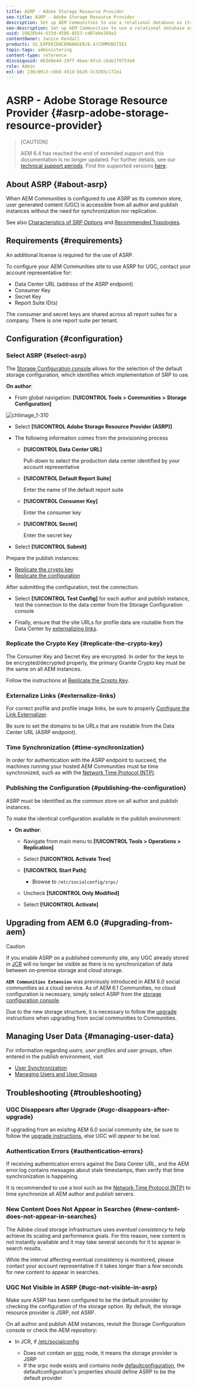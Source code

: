 ```yaml
---
title: ASRP - Adobe Storage Resource Provider
seo-title: ASRP - Adobe Storage Resource Provider
description: Set up AEM Communities to use a relational database as its common store
seo-description: Set up AEM Communities to use a relational database as its common store
uuid: 29826b44-633d-4586-8553-cd87ebe269a2
contentOwner: Janice Kendall
products: SG_EXPERIENCEMANAGER/6.4/COMMUNITIES
topic-tags: administering
content-type: reference
discoiquuid: 86349e4d-29ff-4baa-9fcd-c0ab1f0753e9
role: Admin
exl-id: 136c0913-c8b8-451d-bb28-3c3285c172a1
---
```

# ASRP - Adobe Storage Resource Provider {#asrp-adobe-storage-resource-provider}

>[CAUTION]
>
>AEM 6.4 has reached the end of extended support and this documentation is no longer updated. For further details, see our [technical support periods](https://helpx.adobe.com/support/programs/eol-matrix.html). Find the supported versions [here](https://experienceleague.adobe.com/docs/).

## About ASRP {#about-asrp}

When AEM Communities is configured to use ASRP as its common store, user generated content (UGC) is accessible from all author and publish instances without the need for synchronization nor replication.

See also [Characteristics of SRP Options](working-with-srp.md#characteristics-of-srp-options) and [Recommended Topologies](topologies.md).

## Requirements {#requirements}

An additional license is required for the use of ASRP.

To configure your AEM Communities site to use ASRP for UGC, contact your account representative for:

* Data Center URL (address of the ASRP endpoint)
* Consumer Key
* Secret Key
* Report Suite ID(s)

The consumer and secret keys are shared across all report suites for a company. There is one report suite per tenant.

## Configuration {#configuration}

### Select ASRP {#select-asrp}

The [Storage Configuration console](srp-config.md) allows for the selection of the default storage configuration, which identifies which implementation of SRP to use.

**On author**:

* From global navigation: **[!UICONTROL Tools > Communities > Storage Configuration]**

![chlimage_1-310](assets/chlimage_1-310.png)

* Select **[!UICONTROL Adobe Storage Resource Provider (ASRP)]**
* The following information comes from the provisioning process

    * **[!UICONTROL Data Center URL]** 

      Pull-down to select the production data center identified by your account representative

    * **[!UICONTROL Default Report Suite]** 

      Enter the name of the default report suite

    * **[!UICONTROL Consumer Key]** 

      Enter the consumer key

    * **[!UICONTROL Secret]** 
    
      Enter the secret key

* Select **[!UICONTROL Submit]**

Prepare the publish instances:

* [Replicate the crypto key](#replicate-the-crypto-key)
* [Replicate the configuration](#publishing-the-configuration)

After submitting the configuration, test the connection:

* Select **[!UICONTROL Test Config]** 
  for each author and publish instance, test the connection to the data center from the Storage Configuration console

* Finally, ensure that the site URLs for profile data are routable from the Data Center by [externalizing links](#externalize-links).

### Replicate the Crypto Key {#replicate-the-crypto-key}

The Consumer Key and Secret Key are encrypted. In order for the keys to be encrypted/decrypted properly, the primary Granite Crypto key must be the same on all AEM instances.

Follow the instructions at [Replicate the Crypto Key](deploy-communities.md#replicate-the-crypto-key).

### Externalize Links {#externalize-links}

For correct profile and profile image links, be sure to properly [Configure the Link Externalizer](../../help/sites-developing/externalizer.md).

Be sure to set the domains to be URLs that are routable from the Data Center URL (ASRP endpoint).

### Time Synchronization {#time-synchronization}

In order for authentication with the ASRP endpoint to succeed, the machines running your hosted AEM Communities must be time synchronized, such as with the [Network Time Protocol (NTP)](https://www.ntp.org/).

### Publishing the Configuration {#publishing-the-configuration}

ASRP must be identified as the common store on all author and publish instances.

To make the identical configuration available in the publish environment:

* **On author**:

    * Navigate from main menu to **[!UICONTROL Tools > Operations > Replication]**
    * Select **[!UICONTROL Activate Tree]**
    * **[!UICONTROL Start Path]**:

        * Browse to `/etc/socialconfig/srpc/`

    * Uncheck **[!UICONTROL Only Modified]**
    * Select **[!UICONTROL Activate]**

## Upgrading from AEM 6.0 {#upgrading-from-aem}

>[!CAUTION]
>
>If you enable ASRP on a published community site, any UGC already stored in [JCR](jsrp.md) will no longer be visible as there is no synchronization of data between on-premise storage and cloud storage.

**`AEM Communities Extension`** was previously introduced in AEM 6.0 social communities as a cloud service. As of AEM 6.1 Communities, no cloud configuration is necessary, simply select ASRP from the [storage configuration console](srp-config.md).

Due to the new storage structure, it is necessary to follow the [upgrade](upgrade.md#adobe-cloud-storage) instructions when upgrading from social communities to Communities.

## Managing User Data {#managing-user-data}

For information regarding *users*, *user profiles* and *user groups*, often entered in the publish environment, visit

* [User Synchronization](sync.md)
* [Managing Users and User Groups](users.md)

## Troubleshooting {#troubleshooting}

### UGC Disappears after Upgrade {#ugc-disappears-after-upgrade}

If upgrading from an exisitng AEM 6.0 social community site, be sure to follow the [upgrade instructions](upgrade.md#adobe-cloud-storage), else UGC will *appear* to be lost.

### Authentication Errors {#authentication-errors}

If receiving authentication errors against the Data Center URL, and the AEM error.log contains messages about stale timestamps, then verify that time synchronization is happening.

It is recommended to use a tool such as the [Network Time Protocol (NTP)](https://www.ntp.org/) to time synchronize all AEM author and publish servers.

### New Content Does Not Appear in Searches {#new-content-does-not-appear-in-searches}

The Adobe cloud storage infrastructure uses *eventual consistency* to help achieve its scaling and performance goals. For this reason, new content is not instantly available and it may take several seconds for it to appear in search results.

While the interval affecting eventual consistency is monitored, please contact your account representative if it takes longer than a few seconds for new content to appear in searches.

### UGC Not Visible in ASRP {#ugc-not-visible-in-asrp}

Make sure ASRP has been configured to be the default provider by checking the configuration of the storage option. By default, the storage resource provider is JSRP, not ASRP.

On all author and publish AEM instances, revisit the Storage Configuration console or check the AEM repository:

* In JCR, if [/etc/socialconfig](http://localhost:4502/crx/de/index.jsp#/etc/socialconfig/)

    * Does not contain an [srpc](http://localhost:4502/crx/de/index.jsp#/etc/socialconfig/srpc) node, it means the storage provider is JSRP
    * If the srpc node exists and contains node [defaultconfiguration](http://localhost:4502/crx/de/index.jsp#/etc/socialconfig/srpc/defaultconfiguration), the defaultconfiguration's properties should define ASRP to be the default provider
